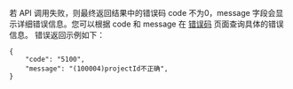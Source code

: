 若 API 调用失败，则最终返回结果中的错误码 code 不为0，message 字段会显示详细错误信息。您可以根据 code 和 message 在 [错误码](https://cloud.tencent.com/document/api/406/5903) 页面查询具体的错误信息。
错误返回示例如下：

```
{
    "code": "5100",
    "message": "(100004)projectId不正确",
}
```
